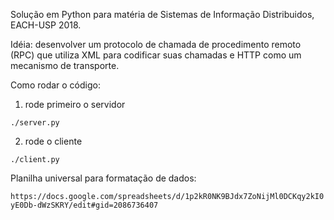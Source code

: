 Solução em Python para matéria de Sistemas de Informação Distribuidos, EACH-USP 2018.

Idéia: desenvolver um protocolo de chamada de procedimento remoto (RPC) que utiliza XML para codificar suas chamadas e HTTP como um mecanismo de transporte.

Como rodar o código:
1) rode primeiro o servidor
 
```./server.py```

2) rode o cliente 

```./client.py```

Planilha universal para formatação de dados:

```https://docs.google.com/spreadsheets/d/1p2kR0NK9BJdx7ZoNijMl0DCKqy2kI0yE0Db-dWzSKRY/edit#gid=2086736407```
